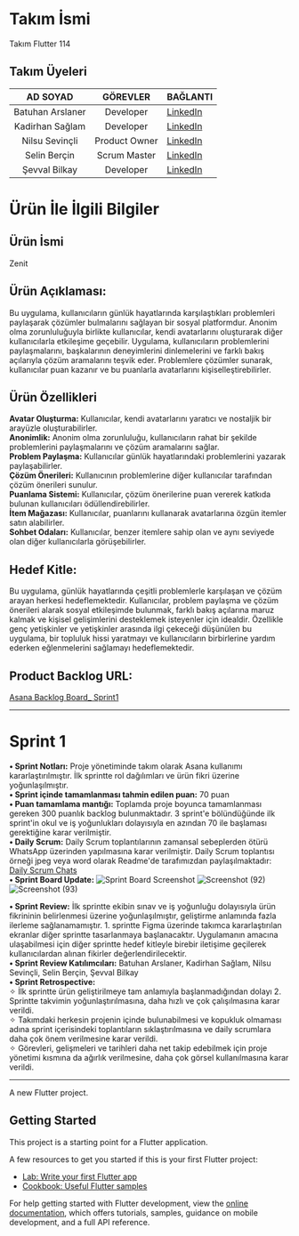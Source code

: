 # **Takım İsmi**
Takım Flutter 114
## **Takım Üyeleri**
 |AD SOYAD| GÖREVLER | BAĞLANTI|
 |:------:| :-------:|:-------|
 |Batuhan Arslaner| Developer| [LinkedIn](https://www.linkedin.com/in/batuhan-arslaner-a59bb2114/?originalSubdomain=tr)
 |Kadirhan Sağlam| Developer| [LinkedIn](https://www.linkedin.com/in/kadirhansaglam/?originalSubdomain=tr)
 |Nilsu Sevinçli|Product Owner| [LinkedIn](https://www.linkedin.com/in/nilsusevincli)
 |Selin Berçin| Scrum Master| [LinkedIn](https://www.linkedin.com/in/selin-ber%C3%A7in-52b0a4205/)
 |Şevval Bilkay| Developer| [LinkedIn](https://www.linkedin.com/in/%C5%9Fevval-bilkay-655a31188/)
 
# **Ürün İle İlgili Bilgiler**
## **Ürün İsmi**
Zenit
## **Ürün Açıklaması:**
Bu uygulama, kullanıcıların günlük hayatlarında karşılaştıkları problemleri paylaşarak çözümler bulmalarını sağlayan bir sosyal platformdur. Anonim olma zorunluluğuyla birlikte kullanıcılar, kendi avatarlarını oluşturarak diğer kullanıcılarla etkileşime geçebilir. Uygulama, kullanıcıların problemlerini paylaşmalarını, başkalarının deneyimlerini dinlemelerini ve farklı bakış açılarıyla çözüm aramalarını teşvik eder. Problemlere çözümler sunarak, kullanıcılar puan kazanır ve bu puanlarla avatarlarını kişiselleştirebilirler.
## **Ürün Özellikleri**
**Avatar Oluşturma:** Kullanıcılar, kendi avatarlarını yaratıcı ve nostaljik bir arayüzle oluşturabilirler.  
**Anonimlik:** Anonim olma zorunluluğu, kullanıcıların rahat bir şekilde problemlerini paylaşmalarını ve çözüm aramalarını sağlar.  
**Problem Paylaşma:** Kullanıcılar günlük hayatlarındaki problemlerini yazarak paylaşabilirler.  
**Çözüm Önerileri:** Kullanıcının problemlerine diğer kullanıcılar tarafından çözüm önerileri sunulur.  
**Puanlama Sistemi:** Kullanıcılar, çözüm önerilerine puan vererek katkıda bulunan kullanıcıları ödüllendirebilirler.  
**İtem Mağazası:** Kullanıcılar, puanlarını kullanarak avatarlarına özgün itemler satın alabilirler.  
**Sohbet Odaları:** Kullanıcılar, benzer itemlere sahip olan ve aynı seviyede olan diğer kullanıcılarla görüşebilirler.  
## **Hedef Kitle:** 
Bu uygulama, günlük hayatlarında çeşitli problemlerle karşılaşan ve çözüm arayan herkesi hedeflemektedir. Kullanıcılar, problem paylaşma ve çözüm önerileri alarak sosyal etkileşimde bulunmak, farklı bakış açılarına maruz kalmak ve kişisel gelişimlerini desteklemek isteyenler için idealdir. Özellikle genç yetişkinler ve yetişkinler arasında ilgi çekeceği düşünülen bu uygulama, bir topluluk hissi yaratmayı ve kullanıcıların birbirlerine yardım ederken eğlenmelerini sağlamayı hedeflemektedir.  
## **Product Backlog URL:** 
[Asana Backlog Board_ Sprint1](https://app.asana.com/0/1204770782264648/board)

* * * 
# **Sprint 1**
**• Sprint Notları:** Proje yönetiminde takım olarak Asana kullanımı kararlaştırılmıştır. İlk sprintte rol dağılımları ve ürün fikri üzerine yoğunlaşılmıştır.  
**• Sprint içinde tamamlanması tahmin edilen puan:** 70 puan  
**• Puan tamamlama mantığı:** Toplamda proje boyunca tamamlanması gereken 300 puanlık backlog bulunmaktadır. 3 sprint'e bölündüğünde ilk sprint'in okul ve iş yoğunlukları dolayısıyla en azından 70 ile başlaması gerektiğine karar verilmiştir.    
**• Daily Scrum:** Daily Scrum toplantılarının zamansal sebeplerden ötürü WhatsApp üzerinden yapılmasına karar verilmiştir. Daily Scrum toplantısı örneği jpeg veya word olarak Readme'de tarafımızdan paylaşılmaktadır: [Daily Scrum Chats](https://stdyildizedu-my.sharepoint.com/:w:/r/personal/selin_bercin_std_yildiz_edu_tr/_layouts/15/Doc.aspx?sourcedoc=%7Bb4377bb3-dcf1-4d17-b74f-02dca24fdfe7%7D&action=edit&wdPreviousSession=2d6fe1dd-cd23-41c7-a661-f0b0acb3fcbf&cid=7dba4bdf-d4a1-45c8-b16c-5f53d793704d)  
**• Sprint Board Update:** ![Sprint Board Screenshot](https://github.com/Kadirhan54/OUA_Bootcamp/assets/135705916/3c4d654a-485d-4686-8391-976b9c8be45d)
![Screenshot (92)](https://github.com/Kadirhan54/OUA_Bootcamp/assets/135705916/cf2dd7c2-e09e-4ca4-ad01-090dd387293e)
![Screenshot (93)](https://github.com/Kadirhan54/OUA_Bootcamp/assets/135705916/7fee1545-fc73-4d67-8e60-6a1e5774c1b5)

**• Sprint Review:** İlk sprintte ekibin sınav ve iş yoğunluğu dolayısıyla ürün fikrininin belirlenmesi üzerine yoğunlaşılmıştır, geliştirme anlamında fazla ilerleme sağlanamamıştır. 1. sprintte Figma üzerinde takımca kararlaştırılan ekranlar diğer sprintte tasarlanmaya başlanacaktır. Uygulamanın amacına ulaşabilmesi için diğer sprintte hedef kitleyle birebir iletişime geçilerek kullanıcılardan alınan fikirler değerlendirilecektir.  
**• Sprint  Review Katılımcıları:** Batuhan Arslaner, Kadirhan Sağlam, Nilsu Sevinçli, Selin Berçin, Şevval Bilkay  
**• Sprint Retrospective:**   
✧ İlk sprintte ürün geliştirilmeye tam anlamıyla başlanmadığından dolayı 2. Sprintte takvimin yoğunlaştırılmasına, daha hızlı ve çok çalışılmasına karar verildi.   
✧ Takımdaki herkesin projenin içinde bulunabilmesi ve kopukluk olmaması adına sprint içerisindeki toplantıların sıklaştırılmasına ve daily scrumlara daha çok önem verilmesine karar verildi.  
✧ Görevleri, gelişmeleri ve tarihleri daha net takip edebilmek için proje yönetimi kısmına da ağırlık verilmesine, daha çok görsel kullanılmasına karar verildi.   

* * *
A new Flutter project.

## Getting Started

This project is a starting point for a Flutter application.

A few resources to get you started if this is your first Flutter project:

- [Lab: Write your first Flutter app](https://docs.flutter.dev/get-started/codelab)
- [Cookbook: Useful Flutter samples](https://docs.flutter.dev/cookbook)

For help getting started with Flutter development, view the
[online documentation](https://docs.flutter.dev/), which offers tutorials,
samples, guidance on mobile development, and a full API reference.
